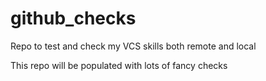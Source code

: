 # github_checks
Repo to test and check my VCS skills both remote and local

This repo will be populated with lots of fancy checks
